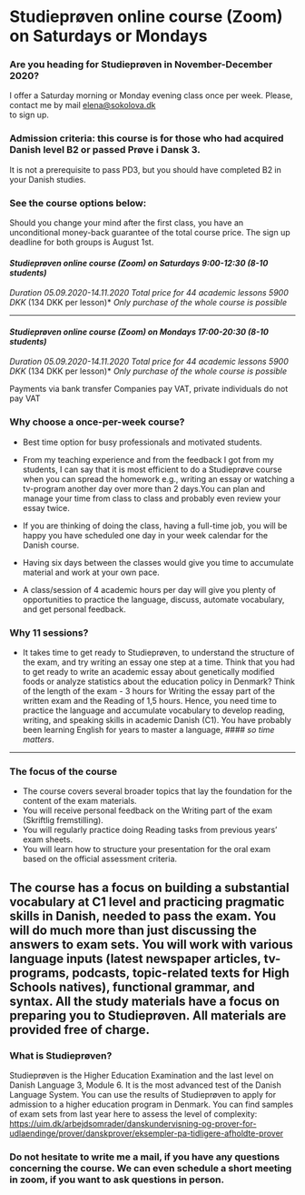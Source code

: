 
# Studieprøven online course (Zoom) on Saturdays or Mondays


### Are you heading for Studieprøven in November-December 2020?

I offer a Saturday morning or Monday evening class once per week. 
Please, contact me by mail [elena@sokolova.dk](mailto:elena@sokolova.dk)<br/> to sign up. 

### Admission criteria: this course is for those who had acquired Danish level B2 or passed Prøve i Dansk 3. 
It is not a prerequisite to pass PD3, but you should have completed B2 in your Danish studies. 

### See the course options below:

Should you change your mind after the first class, you have an unconditional money-back guarantee of the total course price. 
The sign up deadline for both groups is August 1st. 

 #### *Studieprøven online course (Zoom) on Saturdays 9:00-12:30 (8-10 students)*
 *Duration 05.09.2020-14.11.2020*
 *Total price for 44 academic lessons 5900 DKK* (134 DKK per lesson)*
 *Only purchase of the whole course is possible*
   
-----------------
 #### *Studieprøven online course (Zoom) on Mondays 17:00-20:30  (8-10 students)*
 *Duration 05.09.2020-14.11.2020*
 *Total price for 44 academic lessons 5900 DKK* (134 DKK per lesson)*
 *Only purchase of the whole course is possible*

Payments via bank transfer
Companies pay VAT, private individuals do not pay VAT

### Why choose a once-per-week course? 

* Best time option for busy professionals and motivated students. 

* From my teaching experience and from the feedback I got from my students, I can say that it is most efficient to do a Studieprøve course when you can spread the homework e.g., writing an essay or watching a tv-program another day over more than 2 days.You can plan and manage your time from class to class and probably even review your essay twice. 

* If you are thinking of doing the class, having a full-time job, you will be happy you have scheduled one day in your week calendar for the Danish course. 

* Having six days between the classes would give you time to accumulate material and work at your own pace.

* A class/session of 4 academic hours per day will give you plenty of opportunities to practice the language, discuss, automate vocabulary, and get personal feedback.  

### Why 11 sessions? 
* It takes time to get ready to Studieprøven, to understand the structure of the exam, and try writing an essay one step at a time. Think that you had to get ready to write an academic essay about genetically modified foods or analyze statistics about the education policy in Denmark? Think of the length of the exam - 3 hours for Writing the essay part of the written exam and the Reading of 1,5 hours. Hence, you need time to practice the language and accumulate vocabulary to develop reading, writing, and speaking skills in academic Danish (C1). You have probably been learning English for years to master a language, #### *so time matters*. 
--------------------------------------------
### The focus of the course
 
* The course covers several broader topics that lay the foundation for the content of the exam materials. 
* You will receive personal feedback on the Writing part of the exam (Skriftlig fremstilling).
* You will regularly practice doing Reading tasks from previous years’ exam sheets. 
* You will learn how to structure your presentation for the oral exam based on the official assessment criteria. 

The course has a focus on building a substantial vocabulary at C1 level and practicing pragmatic skills in Danish, needed to pass the exam. You will do much more than just discussing the answers to exam sets. You will work with various language inputs (latest newspaper articles, tv-programs, podcasts, topic-related texts for High Schools natives), functional grammar, and syntax. All the study materials have a focus on preparing you to Studieprøven. All materials are provided free of charge.  
-----------------------------------------

### What is Studieprøven? 

Studieprøven is the Higher Education Examination and the last level on Danish Language 3, Module 6. It is the most advanced test of the Danish Language System. You can use the results of Studieprøven to apply for admission to a higher education program in Denmark. 
You can find samples of exam sets from last year here to assess the level of complexity: https://uim.dk/arbejdsomrader/danskundervisning-og-prover-for-udlaendinge/prover/danskprover/eksempler-pa-tidligere-afholdte-prover

### Do not hesitate to write me a mail, if you have any questions concerning the course. We can even schedule a short meeting in zoom, if you want to ask questions in person. 


